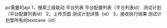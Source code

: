 pc需要的api
    1，搜索三级联动
        平台列表
        平台配置列表（平台列表id）
        测试计划（平台配置列表id）
    2，上传页面
        测试计划详情（id）
    3，接收执行结果
        测试计划里所有的textcase（id）